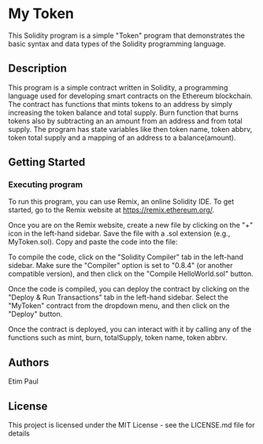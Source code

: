 # My Token

This Solidity program is a simple "Token" program that demonstrates the basic syntax and data types of the Solidity programming language.

## Description

This program is a simple contract written in Solidity, a programming language used for developing smart contracts on the Ethereum blockchain. The contract has functions that mints tokens to an address by simply increasing the token balance and total supply. Burn function that burns tokens also by subtracting an an amount from an address and from total supply. The program has state variables like then token name, token abbrv, token total supply and a mapping of an address to a balance(amount).

## Getting Started

### Executing program

To run this program, you can use Remix, an online Solidity IDE. To get started, go to the Remix website at https://remix.ethereum.org/.

Once you are on the Remix website, create a new file by clicking on the "+" icon in the left-hand sidebar. Save the file with a .sol extension (e.g., MyToken.sol). Copy and paste the code into the file:


To compile the code, click on the "Solidity Compiler" tab in the left-hand sidebar. Make sure the "Compiler" option is set to "0.8.4" (or another compatible version), and then click on the "Compile HelloWorld.sol" button.

Once the code is compiled, you can deploy the contract by clicking on the "Deploy & Run Transactions" tab in the left-hand sidebar. Select the "MyToken" contract from the dropdown menu, and then click on the "Deploy" button.

Once the contract is deployed, you can interact with it by calling any of the functions such as mint, burn, totalSupply, token name, token abbrv. 



## Authors

Etim Paul


## License

This project is licensed under the MIT License - see the LICENSE.md file for details